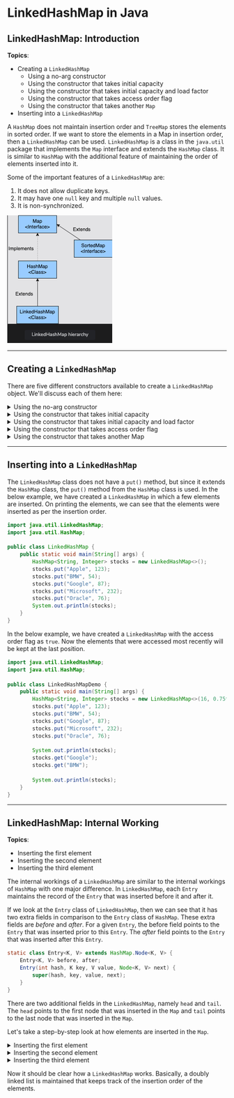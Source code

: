 # LinkedHashMap in Java

## LinkedHashMap: Introduction

**Topics**:

- Creating a `LinkedHashMap`
  - Using a no-arg constructor
  - Using the constructor that takes initial capacity
  - Using the constructor that takes initial capacity and load factor
  - Using the constructor that takes access order flag
  - Using the constructor that takes another `Map`
- Inserting into a `LinkedHashMap`

A `HashMap` does not maintain insertion order and `TreeMap` stores the elements in sorted order.
If we want to store the elements in a Map in insertion order, then a `LinkedHashMap` can be used.
`LinkedHashMap` is a class in the `java.util` package that implements the `Map` interface and extends the `HashMap` class.
It is similar to `HashMap` with the additional feature of maintaining the order of elements inserted into it.

Some of the important features of a `LinkedHashMap` are:

1. It does not allow duplicate keys.
2. It may have one `null` key and multiple `null` values.
3. It is non-synchronized.

![LinkedHashMap hierarchy](img/linkedhashmap_hierarchy.png)

---

## Creating a `LinkedHashMap`

There are five different constructors available to create a `LinkedHashMap` object.
We'll discuss each of them here:

<details>
<summary>Using the no-arg constructor</summary>

### Using a no-arg constructor

The no-arg constructor, `LinkedHashMap()`, creates a `Map` with a default capacity of **16** and a default load factor of **0.75**.
The elements are stored in the insertion order.

</details>

<details>
<summary>Using the constructor that takes initial capacity</summary>

### Using the constructor that takes initial capacity

The `LinkedHashMap(int capacity)` constructor is used if we need to provide the initial capacity of the `Map`.
This constructor is used if we are already aware of the number of elements that the `Map` will store.
The initial capacity should be greater than zero; otherwise, `IllegalArgumentException` will be thrown.

</details>

<details>
<summary>Using the constructor that takes initial capacity and load factor</summary>

### Using the constructor that takes initial capacity and load factor

The `LinkedHashMap(int capacity, float loadFactor)` constructor is used if we need to provide both the initial capacity and the load factor of the `Map`.
Both the initial capacity and load factor should be greater than zero.
The load factor should be less than one.

</details>

<details>
<summary>Using the constructor that takes access order flag</summary>

### Using the constructor that takes access order flag

The `LinkedHashMap(int capacity, float loadFactor, boolean accessOrder)` accepts three arguments: the initial capacity, the load factor, and the `accessOrder` flag.
If the `accessOrder` is `false`, the elements will be stored in the order of insertion.
If it is `true`, then the elements are stored in order of access.
It means that the element that is accessed most recently is kept last.

</details>

<details>
<summary>Using the constructor that takes another Map</summary>

### Using the constructor that takes another `Map`

This constructor creates an insertion-ordered `LinkedHashMap` instance with the same mappings as the specified `Map`.
The `LinkedHashMap` instance is created with a default load factor (**0.75**) and an initial capacity sufficient to hold the mappings in the specified `Map`.

</details>

---

## Inserting into a `LinkedHashMap`

The `LinkedHashMap` class does not have a `put()` method, but since it extends the `HashMap` class, the `put()` method from the `HashMap` class is used.
In the below example, we have created a `LinkedHashMap` in which a few elements are inserted.
On printing the elements, we can see that the elements were inserted as per the insertion order.

```java
import java.util.LinkedHashMap;
import java.util.HashMap;

public class LinkedHashMap {
    public static void main(String[] args) {
        HashMap<String, Integer> stocks = new LinkedHashMap<>();
        stocks.put("Apple", 123);
        stocks.put("BMW", 54);
        stocks.put("Google", 87);
        stocks.put("Microsoft", 232);
        stocks.put("Oracle", 76);
        System.out.println(stocks);
    }
}
```

In the below example, we have created a `LinkedHashMap` with the access order flag as `true`.
Now the elements that were accessed most recently will be kept at the last position.

```java
import java.util.LinkedHashMap;
import java.util.HashMap;

public class LinkedHashMapDemo {
    public static void main(String[] args) {
        HashMap<String, Integer> stocks = new LinkedHashMap<>(16, 0.75f, true);
        stocks.put("Apple", 123);
        stocks.put("BMW", 54);
        stocks.put("Google", 87);
        stocks.put("Microsoft", 232);
        stocks.put("Oracle", 76);
        
        System.out.println(stocks);
        stocks.get("Google");
        stocks.get("BMW");

        System.out.println(stocks);
    }
}
```

---

## LinkedHashMap: Internal Working

**Topics**:

- Inserting the first element
- Inserting the second element
- Inserting the third element

The internal workings of a `LinkedHashMap` are similar to the internal workings of `HashMap` with one major difference.
In `LinkedHashMap`, each `Entry` maintains the record of the `Entry` that was inserted before it and after it.

If we look at the `Entry` class of `LinkedHashMap`, then we can see that it has two extra fields in comparison to the `Entry` class of `HashMap`.
These extra fields are _before_ and _after_.
For a given `Entry`, the before field points to the `Entry` that was inserted prior to this `Entry`.
The _after_ field points to the `Entry` that was inserted after this `Entry`.

```java
static class Entry<K, V> extends HashMap.Node<K, V> {
    Entry<K, V> before, after;
    Entry(int hash, K key, V value, Node<K, V> next) {
        super(hash, key, value, next);
    }
}
```

There are two additional fields in the `LinkedHashMap`, namely `head` and `tail`.
The `head` points to the first node that was inserted in the `Map` and `tail` points to the last node that was inserted in the `Map`.

Let's take a step-by-step look at how elements are inserted in the `Map`.

<details>
<summary>Inserting the first element</summary>

## Inserting the first element

Let's consider creating a `LinkedHashMap` that stores student information.
The key is the ID of the student and the value is the name of the student.

We are inserting our first record:

123; "Roy"

in `LinkedHashMap` on the `tail`.
The following process will occur:

1. The hash of **123** will be calculated and a bucket will be decided based on the hash value. Let's say the bucket is **5**.
2. An `Entry` object is created with the key as **123** and the value as **Roy**. The before and after fields are set to `null` as this is the first record.
3. Since there is no element in the `LinkedHashMap`, both the `head` and `tail` variables are `null`. Now both these variables will point towards the newly created `Entry`.

   ![Inserting the first element](img/inserting_first_element.png)

</details>

<details>
<summary>Inserting the second element</summary>

## Inserting the second element

Now we will insert the second record:

124; "Jay"

in the `LinkedHashMap` on the `tail`.
The following process will happen:

1. The hash of **124** will be calculated and a bucket will be decided based on the hash value. Let's say the bucket is **2**.
2. An `Entry` object is created with the key as **124** and the value as **Jay**. The _before_ field is set to the previous `Entry`, and the _after_ field is set to `null`.
3. The `tail` will now point to this entry, and the `head` will remain unchanged.

   ![Inserting the second element](img/inserting_second_element.png)

</details>

<details>
<summary>Inserting the third element</summary>

## Inserting the third element

Now we will insert the third record:

125; "Alex"

in the `LinkedHashMap` on the `tail`. The following process will happen:

1. The hash of **125** will be calculated and based on the hash value, a bucket will be decided. Let's say the bucket is **2** again.
2. An `Entry` object is created with the key as `125` and the value as `Alex`. The _before_ field is set to the previous `Entry`, and the _after_ field is set to `null`.
3. The `tail` will not point to this entry, and the `head` will remain unchanged.

![Inerting the third element](img/inserting_third_element.png)

</details>

Now it should be clear how a `LinkedHashMap` works.
Basically, a doubly linked list is maintained that keeps track of the insertion order of the elements.
